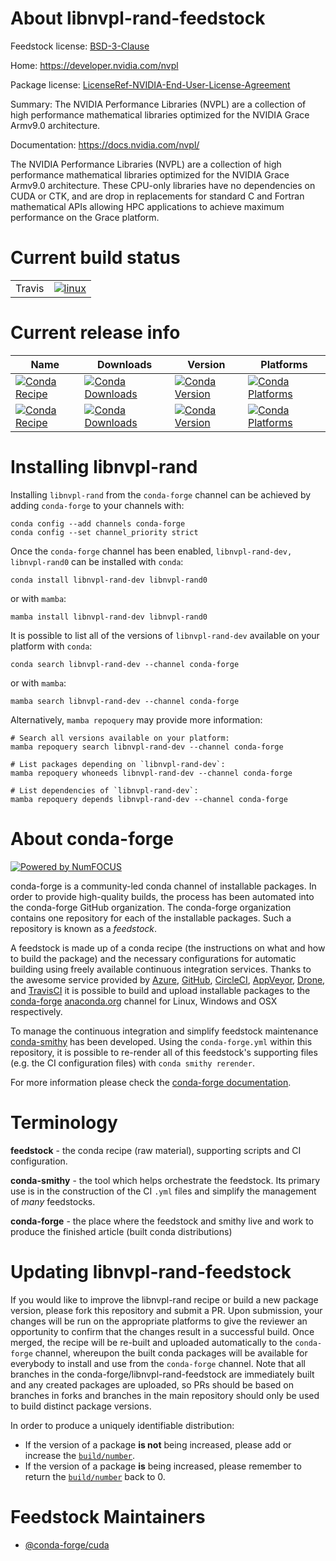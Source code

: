 About libnvpl-rand-feedstock
============================

Feedstock license: [BSD-3-Clause](https://github.com/conda-forge/libnvpl-rand-feedstock/blob/main/LICENSE.txt)

Home: https://developer.nvidia.com/nvpl

Package license: [LicenseRef-NVIDIA-End-User-License-Agreement](https://docs.nvidia.com/nvpl/license.html)

Summary: The NVIDIA Performance Libraries (NVPL) are a collection of high performance mathematical libraries optimized for the NVIDIA Grace Armv9.0 architecture.

Documentation: https://docs.nvidia.com/nvpl/

The NVIDIA Performance Libraries (NVPL) are a collection of high performance mathematical libraries optimized for the NVIDIA Grace Armv9.0 architecture.
These CPU-only libraries have no dependencies on CUDA or CTK, and are drop in replacements for standard C and Fortran mathematical APIs allowing HPC applications to achieve maximum performance on the Grace platform.

Current build status
====================


<table><tr>
    <td>Travis</td>
    <td>
      <a href="https://app.travis-ci.com/conda-forge/libnvpl-rand-feedstock">
        <img alt="linux" src="https://img.shields.io/travis/com/conda-forge/libnvpl-rand-feedstock/main.svg?label=Linux">
      </a>
    </td>
  </tr>
</table>

Current release info
====================

| Name | Downloads | Version | Platforms |
| --- | --- | --- | --- |
| [![Conda Recipe](https://img.shields.io/badge/recipe-libnvpl--rand--dev-green.svg)](https://anaconda.org/conda-forge/libnvpl-rand-dev) | [![Conda Downloads](https://img.shields.io/conda/dn/conda-forge/libnvpl-rand-dev.svg)](https://anaconda.org/conda-forge/libnvpl-rand-dev) | [![Conda Version](https://img.shields.io/conda/vn/conda-forge/libnvpl-rand-dev.svg)](https://anaconda.org/conda-forge/libnvpl-rand-dev) | [![Conda Platforms](https://img.shields.io/conda/pn/conda-forge/libnvpl-rand-dev.svg)](https://anaconda.org/conda-forge/libnvpl-rand-dev) |
| [![Conda Recipe](https://img.shields.io/badge/recipe-libnvpl--rand0-green.svg)](https://anaconda.org/conda-forge/libnvpl-rand0) | [![Conda Downloads](https://img.shields.io/conda/dn/conda-forge/libnvpl-rand0.svg)](https://anaconda.org/conda-forge/libnvpl-rand0) | [![Conda Version](https://img.shields.io/conda/vn/conda-forge/libnvpl-rand0.svg)](https://anaconda.org/conda-forge/libnvpl-rand0) | [![Conda Platforms](https://img.shields.io/conda/pn/conda-forge/libnvpl-rand0.svg)](https://anaconda.org/conda-forge/libnvpl-rand0) |

Installing libnvpl-rand
=======================

Installing `libnvpl-rand` from the `conda-forge` channel can be achieved by adding `conda-forge` to your channels with:

```
conda config --add channels conda-forge
conda config --set channel_priority strict
```

Once the `conda-forge` channel has been enabled, `libnvpl-rand-dev, libnvpl-rand0` can be installed with `conda`:

```
conda install libnvpl-rand-dev libnvpl-rand0
```

or with `mamba`:

```
mamba install libnvpl-rand-dev libnvpl-rand0
```

It is possible to list all of the versions of `libnvpl-rand-dev` available on your platform with `conda`:

```
conda search libnvpl-rand-dev --channel conda-forge
```

or with `mamba`:

```
mamba search libnvpl-rand-dev --channel conda-forge
```

Alternatively, `mamba repoquery` may provide more information:

```
# Search all versions available on your platform:
mamba repoquery search libnvpl-rand-dev --channel conda-forge

# List packages depending on `libnvpl-rand-dev`:
mamba repoquery whoneeds libnvpl-rand-dev --channel conda-forge

# List dependencies of `libnvpl-rand-dev`:
mamba repoquery depends libnvpl-rand-dev --channel conda-forge
```


About conda-forge
=================

[![Powered by
NumFOCUS](https://img.shields.io/badge/powered%20by-NumFOCUS-orange.svg?style=flat&colorA=E1523D&colorB=007D8A)](https://numfocus.org)

conda-forge is a community-led conda channel of installable packages.
In order to provide high-quality builds, the process has been automated into the
conda-forge GitHub organization. The conda-forge organization contains one repository
for each of the installable packages. Such a repository is known as a *feedstock*.

A feedstock is made up of a conda recipe (the instructions on what and how to build
the package) and the necessary configurations for automatic building using freely
available continuous integration services. Thanks to the awesome service provided by
[Azure](https://azure.microsoft.com/en-us/services/devops/), [GitHub](https://github.com/),
[CircleCI](https://circleci.com/), [AppVeyor](https://www.appveyor.com/),
[Drone](https://cloud.drone.io/welcome), and [TravisCI](https://travis-ci.com/)
it is possible to build and upload installable packages to the
[conda-forge](https://anaconda.org/conda-forge) [anaconda.org](https://anaconda.org/)
channel for Linux, Windows and OSX respectively.

To manage the continuous integration and simplify feedstock maintenance
[conda-smithy](https://github.com/conda-forge/conda-smithy) has been developed.
Using the ``conda-forge.yml`` within this repository, it is possible to re-render all of
this feedstock's supporting files (e.g. the CI configuration files) with ``conda smithy rerender``.

For more information please check the [conda-forge documentation](https://conda-forge.org/docs/).

Terminology
===========

**feedstock** - the conda recipe (raw material), supporting scripts and CI configuration.

**conda-smithy** - the tool which helps orchestrate the feedstock.
                   Its primary use is in the construction of the CI ``.yml`` files
                   and simplify the management of *many* feedstocks.

**conda-forge** - the place where the feedstock and smithy live and work to
                  produce the finished article (built conda distributions)


Updating libnvpl-rand-feedstock
===============================

If you would like to improve the libnvpl-rand recipe or build a new
package version, please fork this repository and submit a PR. Upon submission,
your changes will be run on the appropriate platforms to give the reviewer an
opportunity to confirm that the changes result in a successful build. Once
merged, the recipe will be re-built and uploaded automatically to the
`conda-forge` channel, whereupon the built conda packages will be available for
everybody to install and use from the `conda-forge` channel.
Note that all branches in the conda-forge/libnvpl-rand-feedstock are
immediately built and any created packages are uploaded, so PRs should be based
on branches in forks and branches in the main repository should only be used to
build distinct package versions.

In order to produce a uniquely identifiable distribution:
 * If the version of a package **is not** being increased, please add or increase
   the [``build/number``](https://docs.conda.io/projects/conda-build/en/latest/resources/define-metadata.html#build-number-and-string).
 * If the version of a package **is** being increased, please remember to return
   the [``build/number``](https://docs.conda.io/projects/conda-build/en/latest/resources/define-metadata.html#build-number-and-string)
   back to 0.

Feedstock Maintainers
=====================

* [@conda-forge/cuda](https://github.com/orgs/conda-forge/teams/cuda/)

